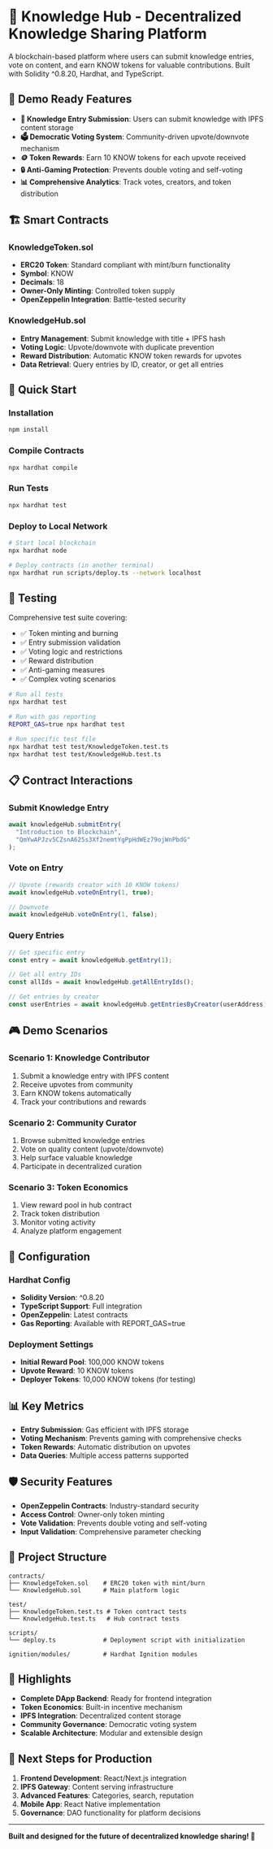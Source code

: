 # 🧠 Knowledge Hub - Decentralized Knowledge Sharing Platform

A blockchain-based platform where users can submit knowledge entries, vote on content, and earn KNOW tokens for valuable contributions. Built with Solidity ^0.8.20, Hardhat, and TypeScript.

## 🎯 Demo Ready Features

- **📝 Knowledge Entry Submission**: Users can submit knowledge with IPFS content storage
- **🗳️ Democratic Voting System**: Community-driven upvote/downvote mechanism
- **🪙 Token Rewards**: Earn 10 KNOW tokens for each upvote received
- **🔒 Anti-Gaming Protection**: Prevents double voting and self-voting
- **📊 Comprehensive Analytics**: Track votes, creators, and token distribution

## 🏗️ Smart Contracts

### KnowledgeToken.sol
- **ERC20 Token**: Standard compliant with mint/burn functionality
- **Symbol**: KNOW
- **Decimals**: 18
- **Owner-Only Minting**: Controlled token supply
- **OpenZeppelin Integration**: Battle-tested security

### KnowledgeHub.sol
- **Entry Management**: Submit knowledge with title + IPFS hash
- **Voting Logic**: Upvote/downvote with duplicate prevention
- **Reward Distribution**: Automatic KNOW token rewards for upvotes
- **Data Retrieval**: Query entries by ID, creator, or get all entries

## 🚀 Quick Start

### Installation
```bash
npm install
```

### Compile Contracts
```bash
npx hardhat compile
```

### Run Tests
```bash
npx hardhat test
```

### Deploy to Local Network
```bash
# Start local blockchain
npx hardhat node

# Deploy contracts (in another terminal)
npx hardhat run scripts/deploy.ts --network localhost
```

## 🧪 Testing

Comprehensive test suite covering:
- ✅ Token minting and burning
- ✅ Entry submission validation
- ✅ Voting logic and restrictions
- ✅ Reward distribution
- ✅ Anti-gaming measures
- ✅ Complex voting scenarios

```bash
# Run all tests
npx hardhat test

# Run with gas reporting
REPORT_GAS=true npx hardhat test

# Run specific test file
npx hardhat test test/KnowledgeToken.test.ts
npx hardhat test test/KnowledgeHub.test.ts
```

## 📋 Contract Interactions

### Submit Knowledge Entry
```typescript
await knowledgeHub.submitEntry(
  "Introduction to Blockchain", 
  "QmYwAPJzv5CZsnA625s3Xf2nemtYgPpHdWEz79ojWnPbdG"
);
```

### Vote on Entry
```typescript
// Upvote (rewards creator with 10 KNOW tokens)
await knowledgeHub.voteOnEntry(1, true);

// Downvote
await knowledgeHub.voteOnEntry(1, false);
```

### Query Entries
```typescript
// Get specific entry
const entry = await knowledgeHub.getEntry(1);

// Get all entry IDs
const allIds = await knowledgeHub.getAllEntryIds();

// Get entries by creator
const userEntries = await knowledgeHub.getEntriesByCreator(userAddress);
```

## 🎮 Demo Scenarios

### Scenario 1: Knowledge Contributor
1. Submit a knowledge entry with IPFS content
2. Receive upvotes from community
3. Earn KNOW tokens automatically
4. Track your contributions and rewards

### Scenario 2: Community Curator
1. Browse submitted knowledge entries
2. Vote on quality content (upvote/downvote)
3. Help surface valuable knowledge
4. Participate in decentralized curation

### Scenario 3: Token Economics
1. View reward pool in hub contract
2. Track token distribution
3. Monitor voting activity
4. Analyze platform engagement

## 🔧 Configuration

### Hardhat Config
- **Solidity Version**: ^0.8.20
- **TypeScript Support**: Full integration
- **OpenZeppelin**: Latest contracts
- **Gas Reporting**: Available with REPORT_GAS=true

### Deployment Settings
- **Initial Reward Pool**: 100,000 KNOW tokens
- **Upvote Reward**: 10 KNOW tokens
- **Deployer Tokens**: 10,000 KNOW tokens (for testing)

## 📊 Key Metrics

- **Entry Submission**: Gas efficient with IPFS storage
- **Voting Mechanism**: Prevents gaming with comprehensive checks
- **Token Rewards**: Automatic distribution on upvotes
- **Data Queries**: Multiple access patterns supported

## 🛡️ Security Features

- **OpenZeppelin Contracts**: Industry-standard security
- **Access Control**: Owner-only token minting
- **Vote Validation**: Prevents double voting and self-voting
- **Input Validation**: Comprehensive parameter checking

## 📁 Project Structure

```
contracts/
├── KnowledgeToken.sol    # ERC20 token with mint/burn
└── KnowledgeHub.sol      # Main platform logic

test/
├── KnowledgeToken.test.ts # Token contract tests
└── KnowledgeHub.test.ts   # Hub contract tests

scripts/
└── deploy.ts             # Deployment script with initialization

ignition/modules/         # Hardhat Ignition modules
```

## 🎯 Highlights

- **Complete DApp Backend**: Ready for frontend integration
- **Token Economics**: Built-in incentive mechanism
- **IPFS Integration**: Decentralized content storage
- **Community Governance**: Democratic voting system
- **Scalable Architecture**: Modular and extensible design

## 🚀 Next Steps for Production

1. **Frontend Development**: React/Next.js integration
2. **IPFS Gateway**: Content serving infrastructure  
3. **Advanced Features**: Categories, search, reputation
4. **Mobile App**: React Native implementation
5. **Governance**: DAO functionality for platform decisions

---

**Built and designed for the future of decentralized knowledge sharing! 🌟**
